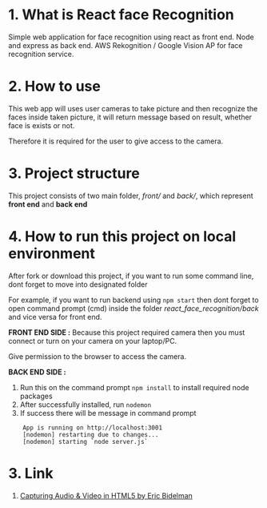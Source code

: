 # 1. What is React face Recognition
Simple web application for face recognition using react as front end. Node and express as back end.
AWS Rekognition / Google Vision AP for face recognition service.

# 2. How to use
This web app will uses user cameras to take picture and then recognize the faces inside taken picture, it will return message
based on result, whether face is exists or not.

Therefore it is required for the user to give access to the camera. 

# 3. Project structure
This project consists of two main folder, _front/_ and _back/_, which represent **front end** and **back end**

# 4. How to run this project on local environment
After fork or download this project, if you want to run some command line, dont forget to move into designated folder

For example, if you want to run backend using ```npm start``` then dont forget to open command prompt (cmd) inside the folder
_react_face_recognition/back_ and vice versa for front end.

**FRONT END SIDE :**
Because this project required camera then you must connect or turn on your camera on your laptop/PC.

Give permission to the browser to access the camera.

**BACK END SIDE :**
1. Run this on the command prompt ```npm install``` to install required node packages
2. After successfully installed, run ```nodemon```
3. If success there will be message in command prompt
```
    App is running on http://localhost:3001
    [nodemon] restarting due to changes...
    [nodemon] starting `node server.js`
```

# 3. Link
1. [Capturing Audio & Video in HTML5 by Eric Bidelman](https://www.html5rocks.com/en/tutorials/getusermedia/intro/)